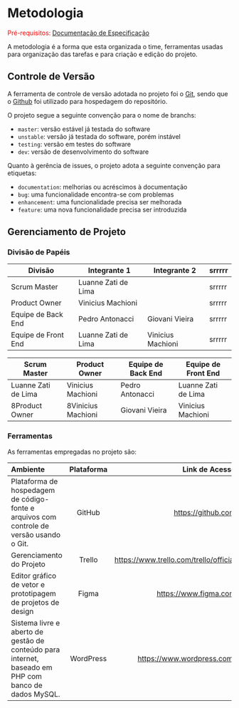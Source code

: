
# Metodologia

<span style="color:red">Pré-requisitos: <a href="2-Especificação do Projeto.md"> Documentação de Especificação</a></span>

A metodologia é a forma que esta organizada o time, ferramentas usadas para organização das tarefas e para criação e edição do projeto.

## Controle de Versão

A ferramenta de controle de versão adotada no projeto foi o
[Git](https://git-scm.com/), sendo que o [Github](https://github.com)
foi utilizado para hospedagem do repositório.

O projeto segue a seguinte convenção para o nome de branchs:

- `master`: versão estável já testada do software
- `unstable`: versão já testada do software, porém instável
- `testing`: versão em testes do software
- `dev`: versão de desenvolvimento do software

Quanto à gerência de issues, o projeto adota a seguinte convenção para
etiquetas:

- `documentation`: melhorias ou acréscimos à documentação
- `bug`: uma funcionalidade encontra-se com problemas
- `enhancement`: uma funcionalidade precisa ser melhorada
- `feature`: uma nova funcionalidade precisa ser introduzida

## Gerenciamento de Projeto

### Divisão de Papéis

|Divisão	  |   Integrante 1    |         Integrante 2     |    srrrrr   |
|--------------------|-----------------------------------------|-------------------------------------------|-------------|
| Scrum Master  |    Luanne Zati de Lima      |                       |    srrrrr   |
| Product Owner  |   Vinicius Machioni            |                       |    srrrrr   |
| Equipe de Back End  |   Pedro Antonacci            |  Giovani Vieira                       |    srrrrr   |
| Equipe de Front End   |     Luanne Zati de Lima          |       Vinicius Machioni                 |    srrrrr   |


| Scrum Master	  |   Product Owner    |         Equipe de Back End     |    Equipe de Front End    |
|--------------------|-----------------------------------------|-------------------------------------------|-------------|
| Luanne Zati de Lima  |    Vinicius Machioni     |           Pedro Antonacci             |    Luanne Zati de Lima   |
| 8Product Owner  |   8Vinicius Machioni            |         Giovani Vieira              |    Vinicius Machioni   |



### Ferramentas

As ferramentas empregadas no projeto são:


|   Ambiente   |  Plataforma  |    Link de Acesso    |
| :---         |     :---:      |          ---: |
| Plataforma de hospedagem de código-fonte e arquivos com controle de versão usando o Git.    | GitHub     | https://github.com    |
| Gerenciamento do Projeto     | Trello       | https://www.trello.com/trello/official      |
| Editor gráfico de vetor e prototipagem de projetos de design     | Figma         | https://www.figma.com      |
| Sistema livre e aberto de gestão de conteúdo para internet, baseado em PHP com banco de dados MySQL. |  WordPress | https://www.wordpress.com/      |





